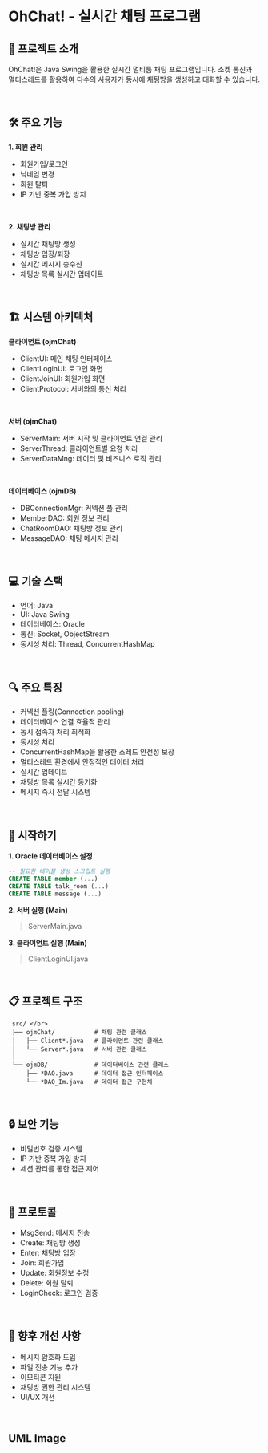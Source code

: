 # OhChat! - 실시간 채팅 프로그램


## 📌 프로젝트 소개
OhChat!은 Java Swing을 활용한 실시간 멀티룸 채팅 프로그램입니다.
소켓 통신과 멀티스레드를 활용하여 다수의 사용자가 동시에 채팅방을 생성하고 대화할 수 있습니다.

</br>

## 🛠 주요 기능
**1. 회원 관리**
- 회원가입/로그인
- 닉네임 변경
- 회원 탈퇴
- IP 기반 중복 가입 방지

</br>

**2. 채팅방 관리**
- 실시간 채팅방 생성
- 채팅방 입장/퇴장
- 실시간 메시지 송수신
- 채팅방 목록 실시간 업데이트

</br>

## 🏗 시스템 아키텍처
**클라이언트 (ojmChat)**
- ClientUI: 메인 채팅 인터페이스
- ClientLoginUI: 로그인 화면
- ClientJoinUI: 회원가입 화면
- ClientProtocol: 서버와의 통신 처리

</br>

**서버 (ojmChat)**
- ServerMain: 서버 시작 및 클라이언트 연결 관리
- ServerThread: 클라이언트별 요청 처리
- ServerDataMng: 데이터 및 비즈니스 로직 관리

</br>

**데이터베이스 (ojmDB)**
- DBConnectionMgr: 커넥션 풀 관리
- MemberDAO: 회원 정보 관리
- ChatRoomDAO: 채팅방 정보 관리
- MessageDAO: 채팅 메시지 관리

</br>

## 💻 기술 스택
- 언어: Java
- UI: Java Swing
- 데이터베이스: Oracle
- 통신: Socket, ObjectStream
- 동시성 처리: Thread, ConcurrentHashMap

</br>

## 🔍 주요 특징
- 커넥션 풀링(Connection pooling)
- 데이터베이스 연결 효율적 관리
- 동시 접속자 처리 최적화
- 동시성 처리
- ConcurrentHashMap을 활용한 스레드 안전성 보장
- 멀티스레드 환경에서 안정적인 데이터 처리
- 실시간 업데이트
- 채팅방 목록 실시간 동기화
- 메시지 즉시 전달 시스템

</br>

## 🚀 시작하기
**1. Oracle 데이터베이스 설정**
```sql
-- 필요한 테이블 생성 스크립트 실행
CREATE TABLE member (...)
CREATE TABLE talk_room (...)
CREATE TABLE message (...)
```

**2. 서버 실행 (Main)** 
> ServerMain.java

**3. 클라이언트 실행 (Main)**
> ClientLoginUI.java

</br>

## 📋 프로젝트 구조
```
 src/ </br>
 ├── ojmChat/           # 채팅 관련 클래스
 │   ├── Client*.java   # 클라이언트 관련 클래스
 │   └── Server*.java   # 서버 관련 클래스
 │  
 └── ojmDB/             # 데이터베이스 관련 클래스
     ├── *DAO.java      # 데이터 접근 인터페이스
     └── *DAO_Im.java   # 데이터 접근 구현체
```

</br>

## 🔒 보안 기능
- 비밀번호 검증 시스템
- IP 기반 중복 가입 방지
- 세션 관리를 통한 접근 제어

</br>

## 🔄 프로토콜
- MsgSend: 메시지 전송
- Create: 채팅방 생성
- Enter: 채팅방 입장
- Join: 회원가입
- Update: 회원정보 수정
- Delete: 회원 탈퇴
- LoginCheck: 로그인 검증

</br>

## 📝 향후 개선 사항
- 메시지 암호화 도입
- 파일 전송 기능 추가
- 이모티콘 지원
- 채팅방 권한 관리 시스템
- UI/UX 개선

</br>

## UML Image

